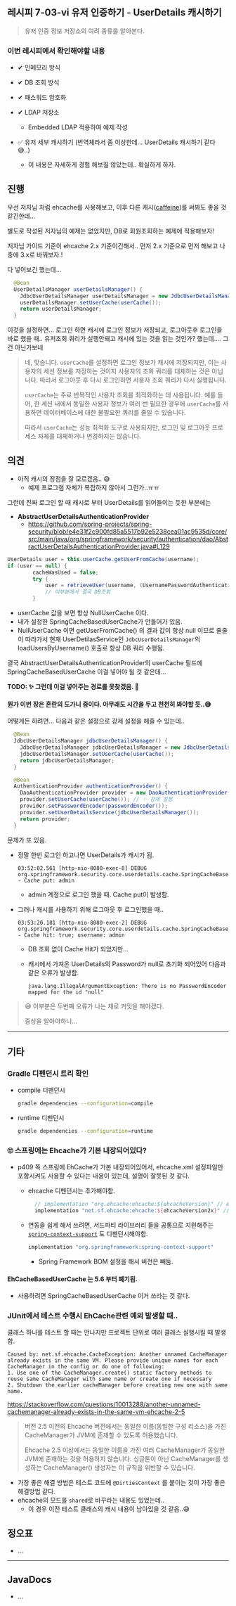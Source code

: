 ## 레시피 7-03-vi 유저 인증하기 - UserDetails 캐시하기

> 유저 인증 정보 저장소의 여려 종류를 알아본다.
>

### 이번 레시피에서 확인해야할  내용

* ✔ 인메모리 방식 

* ✔ DB 조회 방식 

* ✔ 패스워드 암호화 

* ✔ LDAP 저장소 
  * Embedded LDAP 적용하여 예제 작성

* ✅ 유저 세부 캐시하기 (번역체라서 좀 이상한데... UserDetails 캐시하기 같다 😅..)
  * 이 내용은 자세하게 경험 해보질 않았는데.. 확실하게 하자.
    

## 진행

우선 저자님 처럼 ehcache를 사용해보고, 이후 다른 캐시([caffeine](https://github.com/ben-manes/caffeine))를 써봐도 좋을 것 같긴한데...

별도로 작성된 저자님의 예제는 없었지만, DB로 회원조회하는 예제에 적용해보자!

저자님 가이드 기준이 ehcache 2.x 기준이긴해서.. 먼저 2.x 기준으로 먼저 해보고 나중에 3.x로 바꿔보자.!



다 넣어보긴 했는데...

```java
  @Bean
  UserDetailsManager userDetailsManager() {
    JdbcUserDetailsManager userDetailsManager = new JdbcUserDetailsManager(dataSource);
    userDetailsManager.setUserCache(userCache());
    return userDetailsManager;
  }
```

이것을 설정하면...  로그인 하면  캐시에 로그인 정보가 저장되고, 로그아웃후 로그인을 바로 했을 때.. 유저조회 쿼리가 실행안돼고 캐시에 있는 것을 읽는 것인가? 했는데.... 그건 아닌가보네

> 네, 맞습니다. `userCache`를 설정하면 로그인 정보가 캐시에 저장되지만, 이는 사용자의 세션 정보를 저장하는 것이지 사용자의 조회 쿼리를 대체하는 것은 아닙니다. 따라서 로그아웃 후 다시 로그인하면 사용자 조회 쿼리가 다시 실행됩니다.
>
> `userCache`는 주로 반복적인 사용자 조회를 최적화하는 데 사용됩니다. 예를 들어, 한 세션 내에서 동일한 사용자 정보가 여러 번 필요한 경우에 `userCache`를 사용하면 데이터베이스에 대한 불필요한 쿼리를 줄일 수 있습니다.
>
> 따라서 `userCache`는 성능 최적화 도구로 사용되지만, 로그인 및 로그아웃 프로세스 자체를 대체하거나 변경하지는 않습니다.




## 의견

* 아직 캐시의 장점을 잘 모르겠음.. 😅
  * 예제 프로그램 자체가 복잡하지 않아서 그런가..ㅠㅠ


그런데 진짜 로그인 할 때 캐시로 부터 UserDetails를 읽어들이는 듯한 부분에는

* **AbstractUserDetailsAuthenticationProvider**
  * https://github.com/spring-projects/spring-security/blob/e4e31f2c900fd85a5517b92e5238cea01ac9535d/core/src/main/java/org/springframework/security/authentication/dao/AbstractUserDetailsAuthenticationProvider.java#L129

```java
UserDetails user = this.userCache.getUserFromCache(username);
if (user == null) {
        cacheWasUsed = false;
        try {
            user = retrieveUser(username, (UsernamePasswordAuthenticationToken) authentication);
            // 이부분에서 결국 DB조회
        }
```

* userCache 값을 보면 항상 NullUserCache 이다. 
* 내가 설정한 SpringCacheBasedUserCache가 안들어가 있음.
* NullUserCache 이면 getUserFromCache() 의 결과 값이 항상 null 이므로 줄줄이 따라가서 현재 UserDetilasService인 `JdbcUserDetailsManager`의 loadUsersByUsername() 호출로 항상 DB 쿼리 수행됨.

결국 AbstractUserDetailsAuthenticationProvider의 userCache 필드에 SpringCacheBasedUserCache 이걸 넣어야 될 것 같은데...

**TODO:  ✨ 그런데 이걸 넣어주는 경로를 못찾겠음. 🤣**



#### 뭔가 이번 장은 혼란의 도가니 중이다. 아무래도 시간을 두고 천천히 봐야할 듯..😅



어떻게든 하려면... 다음과 같은 설정으로 강제 설정을 해줄 수 있는데..

```java
  @Bean
  JdbcUserDetailsManager jdbcUserDetailsManager() {
    JdbcUserDetailsManager jdbcUserDetailsManager = new JdbcUserDetailsManager(dataSource);
    jdbcUserDetailsManager.setUserCache(userCache());
    return jdbcUserDetailsManager;
  }

  @Bean
  AuthenticationProvider authenticationProvider() {
    DaoAuthenticationProvider provider = new DaoAuthenticationProvider();
    provider.setUserCache(userCache()); // ✨ 강제 설정
    provider.setPasswordEncoder(passwordEncoder());
    provider.setUserDetailsService(jdbcUserDetailsManager());
    return provider;
  }
```

문제가 또 있음.

* 정말 한번 로그인 하고나면 UserDetails가 캐시가 됨.

  ```
  03:52:02.561 [http-nio-8080-exec-8] DEBUG org.springframework.security.core.userdetails.cache.SpringCacheBasedUserCache - Cache put: admin
  ```

  * admin 계정으로 로그인 했을 때. Cache put이 발생함.

* 그러나 캐시를 사용하기 위해 로그아웃 후 로그인했을 때..

  ```
  03:53:20.181 [http-nio-8080-exec-2] DEBUG org.springframework.security.core.userdetails.cache.SpringCacheBasedUserCache - Cache hit: true; username: admin
  ```

  * DB 조회 없이 Cache Hit가 되었지만...

  * 캐시에서 가져온 UserDetails의 Password가 null로 초기화 되어있어 다음과 같은 오류가 발생함.

    ```
    java.lang.IllegalArgumentException: There is no PasswordEncoder mapped for the id "null"
    ```



> 😅 이부분은 두번째 오류가 나는 채로 커밋을 해야겠다.
>
> 증상을 알아야하니...



---

## 기타

### Gradle 디펜던시 트리 확인

* compile 디펜던시

  ```sh
  gradle dependencies --configuration=compile
  ```

* runtime 디펜던시

  ```sh
  gradle dependencies --configuration=runtime
  ```

  

### 🙄 스프링에는  Ehcache가 기본 내장되어있다? 

* p409 쪽 스프링에 EhCache가 가본 내장되어있어서, ehcache.xml 설정파일만 포함시켜도 사용할 수 있다는 내용이 있는데, 설명이 잘못된 것 같다.

  * ehcache 디펜던시는 추가해야함.

    ```groovy
      // implementation "org.ehcache:ehcache:${ehcacheVersion}" // ehcache 3.x
      implementation "net.sf.ehcache:ehcache:${ehcacheVersion2x}" // ehcache 2.x
    ```

  * 연동을 쉽게 해서 쓰려면, 서드파티 라이브러리 들을 공통으로 지원해주는 [`spring-context-support`](https://mvnrepository.com/artifact/org.springframework/spring-context-support) 도 디펜던시해야함. 

    ```groovy
    implementation "org.springframework:spring-context-support"
    ```

    * Spring Framework BOM 설정을 해서 버전은 빼둠.

    

#### EhCacheBasedUserCache 는 5.6 부터 폐기됨.

* 사용하려면 SpringCacheBasedUserCache 이거 쓰라는 것 같다.



### JUnit에서 테스트 수행시 EhCache관련 예외 발생할 때..

클래스 하나를 테스트 할 때는 안나지만 프로젝트 단위로 여러 클래스 실행시킬 때 발생함.

```
Caused by: net.sf.ehcache.CacheException: Another unnamed CacheManager already exists in the same VM. Please provide unique names for each CacheManager in the config or do one of following:
1. Use one of the CacheManager.create() static factory methods to reuse same CacheManager with same name or create one if necessary
2. Shutdown the earlier cacheManager before creating new one with same name.
```

https://stackoverflow.com/questions/10013288/another-unnamed-cachemanager-already-exists-in-the-same-vm-ehcache-2-5

> 버전 2.5 이전의 Ehcache 버전에서는 동일한 이름(동일한 구성 리소스)을 가진 CacheManager가 JVM에 존재할 수 있도록 허용했습니다.
>
> Ehcache 2.5 이상에서는 동일한 이름을 가진 여러 CacheManager가 동일한 JVM에 존재하는 것을 허용하지 않습니다. 싱글톤이 아닌 CacheManager를 생성하는 CacheManager() 생성자는 이 규칙을 위반할 수 있습니다.

* 가장 좋은 해결 방법은  테스트 코드에 `@DirtiesContext` 를 붙이는 것이 가장 좋은 해결방법 같다.
* ehcache의 모드를 `shared`로 바꾸라는 내용도 있었는데..
  * 이 경우 이전 테스트 클래스의 캐시 내용이 남아있을 것 같음..😅





## 정오표

* ...
  


---

## JavaDocs

* ...
